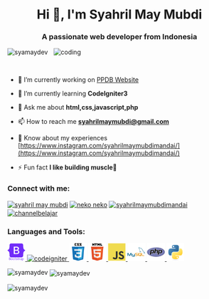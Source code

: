 <h1 align="center">Hi 👋, I'm Syahril May Mubdi</h1>
<h3 align="center">A passionate web developer from Indonesia</h3>

<img align="right" alt="coding" width="400" src="[https://i.gifer.com/4I9G.gif](https://media4.giphy.com/media/h58dtf5vTpjulO4M5o/giphy.gif?cid=6c09b952zqf3651fhazocjqo62p11lvhdymtef45wcdr23ni&ep=v1_gifs_search&rid=giphy.gif&ct=g)">

<p align="left"> <img src="https://komarev.com/ghpvc/?username=syamaydev&label=Profile%20views&color=0e75b6&style=flat" alt="syamaydev" /> </p>

<p align="left"> <a href="https://twitter.com/" target="blank"><img src="https://img.shields.io/twitter/follow/?logo=twitter&style=for-the-badge" alt="" /></a> </p>

- 🔭 I’m currently working on [PPDB Website](https://github.com/SyamayDev/TugasCISyahril)

- 🌱 I’m currently learning **CodeIgniter3**

- 💬 Ask me about **html,css,javascript,php**

- 📫 How to reach me **syahrilmaymubdi@gmail.com**

- 📄 Know about my experiences [https://www.instagram.com/syahrilmaymubdimandai/](https://www.instagram.com/syahrilmaymubdimandai/)

- ⚡ Fun fact **I like building muscle💪**

<h3 align="left">Connect with me:</h3>
<p align="left">
<a href="https://linkedin.com/in/syahril may mubdi" target="blank"><img align="center" src="https://raw.githubusercontent.com/rahuldkjain/github-profile-readme-generator/master/src/images/icons/Social/linked-in-alt.svg" alt="syahril may mubdi" height="30" width="40" /></a>
<a href="https://fb.com/neko neko" target="blank"><img align="center" src="https://raw.githubusercontent.com/rahuldkjain/github-profile-readme-generator/master/src/images/icons/Social/facebook.svg" alt="neko neko" height="30" width="40" /></a>
<a href="https://instagram.com/syahrilmaymubdimandai" target="blank"><img align="center" src="https://raw.githubusercontent.com/rahuldkjain/github-profile-readme-generator/master/src/images/icons/Social/instagram.svg" alt="syahrilmaymubdimandai" height="30" width="40" /></a>
<a href="https://www.youtube.com/c/channelbelajar" target="blank"><img align="center" src="https://raw.githubusercontent.com/rahuldkjain/github-profile-readme-generator/master/src/images/icons/Social/youtube.svg" alt="channelbelajar" height="30" width="40" /></a>
</p>

<h3 align="left">Languages and Tools:</h3>
<p align="left"> <a href="https://getbootstrap.com" target="_blank" rel="noreferrer"> <img src="https://raw.githubusercontent.com/devicons/devicon/master/icons/bootstrap/bootstrap-plain-wordmark.svg" alt="bootstrap" width="40" height="40"/> </a> <a href="https://codeigniter.com" target="_blank" rel="noreferrer"> <img src="https://cdn.worldvectorlogo.com/logos/codeigniter.svg" alt="codeigniter" width="40" height="40"/> </a> <a href="https://www.w3schools.com/css/" target="_blank" rel="noreferrer"> <img src="https://raw.githubusercontent.com/devicons/devicon/master/icons/css3/css3-original-wordmark.svg" alt="css3" width="40" height="40"/> </a> <a href="https://www.w3.org/html/" target="_blank" rel="noreferrer"> <img src="https://raw.githubusercontent.com/devicons/devicon/master/icons/html5/html5-original-wordmark.svg" alt="html5" width="40" height="40"/> </a> <a href="https://developer.mozilla.org/en-US/docs/Web/JavaScript" target="_blank" rel="noreferrer"> <img src="https://raw.githubusercontent.com/devicons/devicon/master/icons/javascript/javascript-original.svg" alt="javascript" width="40" height="40"/> </a> <a href="https://www.mysql.com/" target="_blank" rel="noreferrer"> <img src="https://raw.githubusercontent.com/devicons/devicon/master/icons/mysql/mysql-original-wordmark.svg" alt="mysql" width="40" height="40"/> </a> <a href="https://www.php.net" target="_blank" rel="noreferrer"> <img src="https://raw.githubusercontent.com/devicons/devicon/master/icons/php/php-original.svg" alt="php" width="40" height="40"/> </a> <a href="https://www.python.org" target="_blank" rel="noreferrer"> <img src="https://raw.githubusercontent.com/devicons/devicon/master/icons/python/python-original.svg" alt="python" width="40" height="40"/> </a> </p>

<p><img align="left" src="https://github-readme-stats.vercel.app/api/top-langs?username=syamaydev&show_icons=true&locale=en&layout=compact" alt="syamaydev" /></p>

<p>&nbsp;<img align="center" src="https://github-readme-stats.vercel.app/api?username=syamaydev&show_icons=true&locale=en" alt="syamaydev" /></p>

<p><img align="center" src="https://github-readme-streak-stats.herokuapp.com/?user=syamaydev&" alt="syamaydev" /></p>

